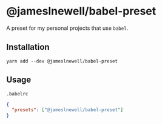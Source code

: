 # @jameslnewell/babel-preset

A preset for my personal projects that use `babel`.

## Installation

```
yarn add --dev @jameslnewell/babel-preset
```

## Usage

`.babelrc`

```json
{
  "presets": ["@jameslnewell/babel-preset"]
}
```
